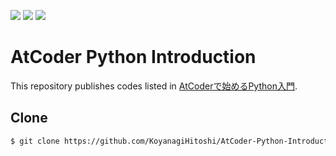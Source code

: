 ![](https://img.shields.io/badge/Python-3.8.2-informational.svg)
![](https://img.shields.io/badge/Python-3.11.4-informational.svg)
![](https://img.shields.io/badge/pycodestyle-2.11.0-informational.svg)

# AtCoder Python Introduction

This repository publishes codes listed in [AtCoderで始めるPython入門](https://qiita.com/KoyanagiHitoshi/items/3286fbc65d56dd67737c).

## Clone

```bash
$ git clone https://github.com/KoyanagiHitoshi/AtCoder-Python-Introduction.git
```
